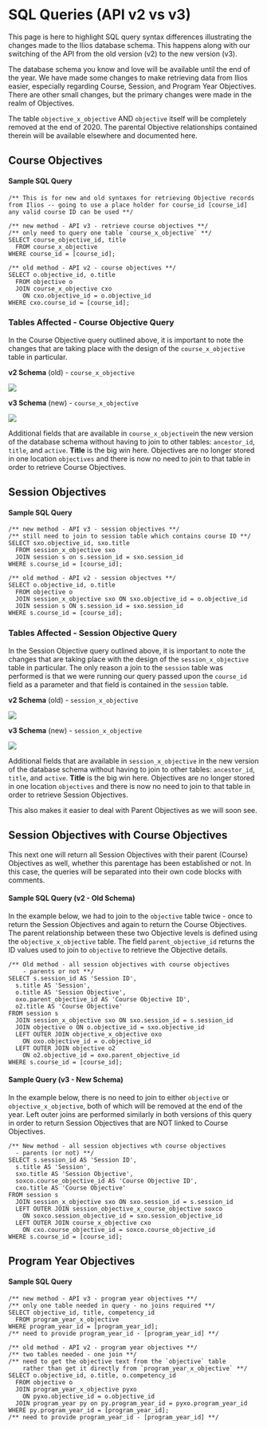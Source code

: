 # SQL Queries \(API v2 vs v3\)

This page is here to highlight SQL query syntax differences illustrating the changes made to the Ilios database schema. This happens along with our switching of the API from the old version \(v2\) to the new version \(v3\).

The database schema you know and love will be available until the end of the year. We have made some changes to make retrieving data from Ilios easier, especially regarding Course, Session, and Program Year Objectives. There are other small changes, but the primary changes were made in the realm of Objectives.

The table `objective_x_objective` AND `objective` itself will be completely removed at the end of 2020. The parental Objective relationships contained therein will be available elsewhere and documented here.

## Course Objectives

#### Sample SQL Query

```text
/** This is for new and old syntaxes for retrieving Objective records 
from Ilios -- going to use a place holder for course_id [course_id]
any valid course ID can be used **/

/** new method - API v3 - retrieve course objectives **/
/** only need to query one table `course_x_objective` **/
SELECT course_objective_id, title 
  FROM course_x_objective 
WHERE course_id = [course_id];

/** old method - API v2 - course objectives **/
SELECT o.objective_id, o.title 
  FROM objective o 
  JOIN course_x_objective cxo 
    ON cxo.objective_id = o.objective_id
WHERE cxo.course_id = [course_id];
```

### Tables Affected - Course Objective Query

In the Course Objective query outlined above, it is important to note the changes that are taking place with the design of the `course_x_objective` table in particular.

**v2 Schema** \(old\) - `course_x_objective`

![](../.gitbook/assets/crs_x_obj_old.png)

**v3 Schema** \(new\) - `course_x_objective`

![](../.gitbook/assets/crs_x_obj_new.png)

Additional fields that are available in `course_x_objective`in the new version of the database schema without having to join to other tables: `ancestor_id`, `title`, and `active`. **Title** is the big win here. Objectives are no longer stored in one location `objectives` and there is now no need to join to that table in order to retrieve Course Objectives.

## Session Objectives

#### Sample SQL Query

```text
/** new method - API v3 - session objectives **/
/** still need to join to session table which contains course ID **/
SELECT sxo.objective_id, sxo.title 
  FROM session_x_objective sxo
  JOIN session s on s.session_id = sxo.session_id 
WHERE s.course_id = [course_id];

/** old method - API v2 - session objectves **/
SELECT o.objective_id, o.title 
  FROM objective o 
  JOIN session_x_objective sxo ON sxo.objective_id = o.objective_id
  JOIN session s ON s.session_id = sxo.session_id
WHERE s.course_id = [course_id];
```

### Tables Affected - Session Objective Query

In the Session Objective query outlined above, it is important to note the changes that are taking place with the design of the `session_x_objective` table in particular. The only reason a join to the `session` table was performed is that we were running our query passed upon the  `course_id` field as a parameter and that field is contained in the `session` table.

**v2 Schema** \(old\) - `session_x_objective`

![](../.gitbook/assets/sess_x_obj_old.png)

**v3 Schema** \(new\) - `session_x_objective`

![](../.gitbook/assets/sess_x_obj_new.png)

Additional fields that are available in `session_x_objective` in the new version of the database schema without having to join to other tables: `ancestor_id`, `title`, and `active`. **Title** is the big win here. Objectives are no longer stored in one location `objectives` and there is now no need to join to that table in order to retrieve Session Objectives.

This also makes it easier to deal with Parent Objectives as we will soon see. 

## Session Objectives with Course Objectives

This next one will return all Session Objectives with their parent \(Course\) Objectives as well, whether this parentage has been established or not. In this case, the queries will be separated into their own code blocks with comments.

#### Sample SQL Query \(v2 - Old Schema\)

In the example below, we had to join to the `objective` table twice - once to return the Session Objectives and again to return the Course Objectives. The parent relationship between these two Objective levels is defined using the `objective_x_objective` table. The field `parent_objective_id` returns the ID values used to join to `objective` to retrieve the Objective details.

```text
/** Old method - all session objectives with course objectives 
    - parents or not **/
SELECT s.session_id AS 'Session ID', 
  s.title AS 'Session',
  o.title AS 'Session Objective', 
  oxo.parent_objective_id AS 'Course Objective ID',
  o2.title AS 'Course Objective'
FROM session s
  JOIN session_x_objective sxo ON sxo.session_id = s.session_id
  JOIN objective o ON o.objective_id = sxo.objective_id
  LEFT OUTER JOIN objective_x_objective oxo 
    ON oxo.objective_id = o.objective_id
  LEFT OUTER JOIN objective o2 
    ON o2.objective_id = oxo.parent_objective_id
WHERE s.course_id = [course_id];
```

#### Sample Query \(v3 - New Schema\)

In the example below, there is no need to join to either `objective` or `objective_x_objective`, both of which will be removed at the end of the year. Left outer joins are performed similarly in both versions of this query in order to return Session Objectives that are NOT linked to Course Objectives.

```text
/** New method - all session objectives wth course objectives
  - parents (or not) **/
SELECT s.session_id AS 'Session ID', 
  s.title AS 'Session', 
  sxo.title AS 'Session Objective',
  soxco.course_objective_id AS 'Course Objective ID',
  cxo.title AS 'Course Objective'
FROM session s 
  JOIN session_x_objective sxo ON sxo.session_id = s.session_id
  LEFT OUTER JOIN session_objective_x_course_objective soxco 
    ON soxco.session_objective_id = sxo.session_objective_id
  LEFT OUTER JOIN course_x_objective cxo 
    ON cxo.course_objective_id = soxco.course_objective_id
WHERE s.course_id = [course_id];
```

## Program Year Objectives

#### Sample SQL Query

```text
/** new method - API v3 - program year objectives **/
/** only one table needed in query - no joins required **/
SELECT objective_id, title, competency_id 
  FROM program_year_x_objective 
WHERE program_year_id = [program_year_id];
/** need to provide program_year_id - [program_year_id] **/

/** old method - API v2 - program year objectives **/
/** two tables needed - one join **/
/** need to get the objective text from the `objective` table
    rather than get it directly from `program_year_x_objective` **/
SELECT o.objective_id, o.title, o.competency_id 
  FROM objective o 
  JOIN program_year_x_objective pyxo 
    ON pyxo.objective_id = o.objective_id
  JOIN program_year py on py.program_year_id = pyxo.program_year_id
WHERE py.program_year_id = [program_year_id];
/** need to provide program_year_id - [program_year_id] **/
```



